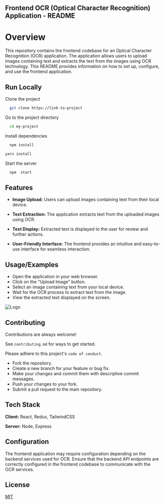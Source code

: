 
## Frontend OCR (Optical Character Recognition) Application - README


# Overview
This repository contains the frontend codebase for an Optical Character Recognition (OCR) application. The application allows users to upload images containing text and extracts the text from the images using OCR technology. This README provides information on how to set up, configure, and use the frontend application.

## Run Locally

Clone the project

```bash
  git clone https://link-to-project
```

Go to the project directory

```bash
  cd my-project
```

Install dependencies

```bash
  npm install

yarn install
```

Start the server

```bash
  npm  start
```


## Features

- **Image Upload:** Users can upload images containing text from their local device.
- **Text Extraction:** The application extracts text from the uploaded images using OCR.
- **Text Display:** Extracted text is displayed to the user for review and further actions.

- **User-Friendly Interface:** The frontend provides an intuitive and easy-to-use interface for seamless interaction.


## Usage/Examples


- Open the application in your web browser.
- Click on the "Upload Image" button.
- Select an image containing text from your local device.
- Wait for the OCR process to extract text from the image.
- View the extracted text displayed on the screen.

![Logo](https://dev-to-uploads.s3.amazonaws.com/uploads/articles/th5xamgrr6se0x5ro4g6.png)

## Contributing

Contributions are always welcome!

See `contributing.md` for ways to get started.

Please adhere to this project's `code of conduct`.


- Fork the repository.
- Create a new branch for your feature or bug fix.
- Make your changes and commit them with descriptive commit messages.
- Push your changes to your fork.
- Submit a pull request to the main repository.
## Tech Stack

**Client:** React, Redux, TailwindCSS

**Server:** Node, Express


## Configuration

The frontend application may require configuration depending on the backend services used for OCR. Ensure that the backend API endpoints are correctly configured in the frontend codebase to communicate with the OCR services.
## License

[MIT](https://choosealicense.com/licenses/mit/)




